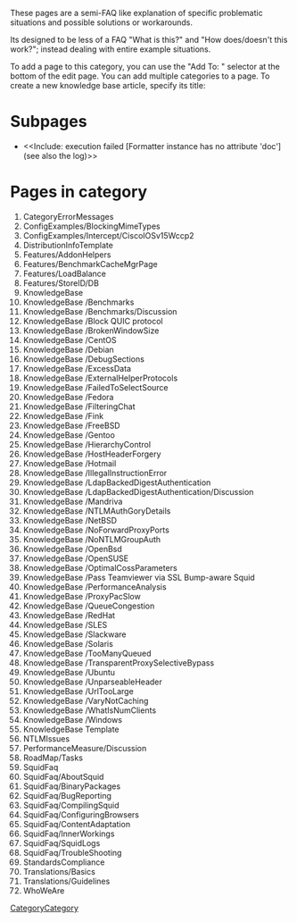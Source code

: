 These pages are a semi-FAQ like explanation of specific problematic
situations and possible solutions or workarounds.

Its designed to be less of a FAQ "What is this?" and "How does/doesn't
this work?"; instead dealing with entire example situations.

To add a page to this category, you can use the "Add To: " selector at
the bottom of the edit page. You can add multiple categories to a page.
To create a new knowledge base article, specify its title:

# Subpages

  - \<\<Include: execution failed \[Formatter instance has no attribute
    'doc'\] (see also the log)\>\>

# Pages in category

1.  CategoryErrorMessages
2.  ConfigExamples/BlockingMimeTypes
3.  ConfigExamples/Intercept/CiscoIOSv15Wccp2
4.  DistributionInfoTemplate
5.  Features/AddonHelpers
6.  Features/BenchmarkCacheMgrPage
7.  Features/LoadBalance
8.  Features/StoreID/DB
9.  KnowledgeBase
10. KnowledgeBase
    /Benchmarks
11. KnowledgeBase
    /Benchmarks/Discussion
12. KnowledgeBase
    /Block QUIC protocol
13. KnowledgeBase
    /BrokenWindowSize
14. KnowledgeBase
    /CentOS
15. KnowledgeBase
    /Debian
16. KnowledgeBase
    /DebugSections
17. KnowledgeBase
    /ExcessData
18. KnowledgeBase
    /ExternalHelperProtocols
19. KnowledgeBase
    /FailedToSelectSource
20. KnowledgeBase
    /Fedora
21. KnowledgeBase
    /FilteringChat
22. KnowledgeBase
    /Fink
23. KnowledgeBase
    /FreeBSD
24. KnowledgeBase
    /Gentoo
25. KnowledgeBase
    /HierarchyControl
26. KnowledgeBase
    /HostHeaderForgery
27. KnowledgeBase
    /Hotmail
28. KnowledgeBase
    /IllegalInstructionError
29. KnowledgeBase
    /LdapBackedDigestAuthentication
30. KnowledgeBase
    /LdapBackedDigestAuthentication/Discussion
31. KnowledgeBase
    /Mandriva
32. KnowledgeBase
    /NTLMAuthGoryDetails
33. KnowledgeBase
    /NetBSD
34. KnowledgeBase
    /NoForwardProxyPorts
35. KnowledgeBase
    /NoNTLMGroupAuth
36. KnowledgeBase
    /OpenBsd
37. KnowledgeBase
    /OpenSUSE
38. KnowledgeBase
    /OptimalCossParameters
39. KnowledgeBase
    /Pass Teamviewer via SSL Bump-aware Squid
40. KnowledgeBase
    /PerformanceAnalysis
41. KnowledgeBase
    /ProxyPacSlow
42. KnowledgeBase
    /QueueCongestion
43. KnowledgeBase
    /RedHat
44. KnowledgeBase
    /SLES
45. KnowledgeBase
    /Slackware
46. KnowledgeBase
    /Solaris
47. KnowledgeBase
    /TooManyQueued
48. KnowledgeBase
    /TransparentProxySelectiveBypass
49. KnowledgeBase
    /Ubuntu
50. KnowledgeBase
    /UnparseableHeader
51. KnowledgeBase
    /UrlTooLarge
52. KnowledgeBase
    /VaryNotCaching
53. KnowledgeBase
    /WhatIsNumClients
54. KnowledgeBase
    /Windows
55. KnowledgeBase
    Template
56. NTLMIssues
57. PerformanceMeasure/Discussion
58. RoadMap/Tasks
59. SquidFaq
60. SquidFaq/AboutSquid
61. SquidFaq/BinaryPackages
62. SquidFaq/BugReporting
63. SquidFaq/CompilingSquid
64. SquidFaq/ConfiguringBrowsers
65. SquidFaq/ContentAdaptation
66. SquidFaq/InnerWorkings
67. SquidFaq/SquidLogs
68. SquidFaq/TroubleShooting
69. StandardsCompliance
70. Translations/Basics
71. Translations/Guidelines
72. WhoWeAre

[CategoryCategory](https://wiki.squid-cache.org/CategoryKnowledgeBase/CategoryCategory#)

